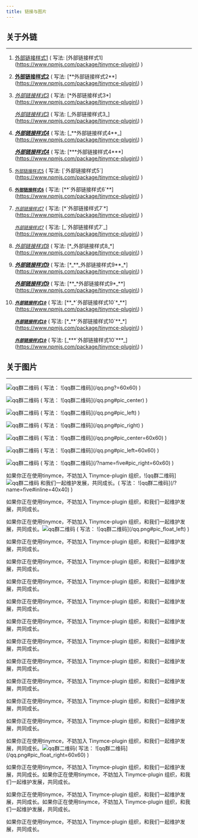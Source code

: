 ```yaml
---
title: 链接与图片
---
```

## 关于外链
---
1. [外部链接样式1](https://www.npmjs.com/package/tinymce-plugin) ( 写法: \[外部链接样式1\]\(https://www.npmjs.com/package/tinymce-plugin\) )

2. [**外部链接样式2**](https://www.npmjs.com/package/tinymce-plugin) ( 写法: \[\*\*外部链接样式2\*\*\]\(https://www.npmjs.com/package/tinymce-plugin\) )

3. [*外部链接样式3*](https://www.npmjs.com/package/tinymce-plugin) ( 写法: \[\*外部链接样式3\*\]\(https://www.npmjs.com/package/tinymce-plugin\) )
   
   [_外部链接样式3_](https://www.npmjs.com/package/tinymce-plugin) ( 写法: \[\_外部链接样式3\_\]\(https://www.npmjs.com/package/tinymce-plugin\) )

4. [_**外部链接样式4**_](https://www.npmjs.com/package/tinymce-plugin) ( 写法: \[\_\*\*外部链接样式4\*\*\_\]\(https://www.npmjs.com/package/tinymce-plugin\) )
   
   [***外部链接样式4***](https://www.npmjs.com/package/tinymce-plugin) ( 写法: \[\*\*\*外部链接样式4\*\*\*\]\(https://www.npmjs.com/package/tinymce-plugin\) )

5. [`外部链接样式5`](https://www.npmjs.com/package/tinymce-plugin) ( 写法: \[\`外部链接样式5\`\]\(https://www.npmjs.com/package/tinymce-plugin\) )

6. [**`外部链接样式6`**](https://www.npmjs.com/package/tinymce-plugin) ( 写法: \[\*\*\`外部链接样式6\`\*\*\]\(https://www.npmjs.com/package/tinymce-plugin\) )

7. [*`外部链接样式7`*](https://www.npmjs.com/package/tinymce-plugin) ( 写法: \[\*\`外部链接样式7\`\*\]\(https://www.npmjs.com/package/tinymce-plugin\) )
   
   [_`外部链接样式7`_](https://www.npmjs.com/package/tinymce-plugin) ( 写法: \[\_\`外部链接样式7\`\_\]\(https://www.npmjs.com/package/tinymce-plugin\) )

8. [*_外部链接样式8_*](https://www.npmjs.com/package/tinymce-plugin) ( 写法: \[\*\_外部链接样式8\_\*\]\(https://www.npmjs.com/package/tinymce-plugin\) )

9. [*_**外部链接样式9**_*](https://www.npmjs.com/package/tinymce-plugin) ( 写法: \[\*_\*\*\_外部链接样式9\*\*\_\*\]\(https://www.npmjs.com/package/tinymce-plugin\) )
   
   [**_*外部链接样式9*_**](https://www.npmjs.com/package/tinymce-plugin) ( 写法: \[\*\*\_\*外部链接样式9\*\_\*\*\]\(https://www.npmjs.com/package/tinymce-plugin\) )

10. [**_*`外部链接样式10`*_**](https://www.npmjs.com/package/tinymce-plugin) ( 写法: \[\*\*\_\*\`外部链接样式10\`\*\_\*\*\]\(https://www.npmjs.com/package/tinymce-plugin\) )
   
    [*_**`外部链接样式10`**_*](https://www.npmjs.com/package/tinymce-plugin) ( 写法: \[\*\_\*\*\`外部链接样式10\`\*\*\_\*\]\(https://www.npmjs.com/package/tinymce-plugin\) )

    [_***`外部链接样式10`***_](https://www.npmjs.com/package/tinymce-plugin) ( 写法: \[\_\*\*\*\`外部链接样式10\`\*\*\*\_\]\(https://www.npmjs.com/package/tinymce-plugin\) )


## 关于图片
---
![qq群二维码](/qq.png?=60x60)  ( 写法： \!\[qq群二维码\]\(\/qq.png?=60x60\) )

![qq群二维码](/qq.png#pic_center) ( 写法： \!\[qq群二维码\]\(\/qq.png#pic_center\) )

![qq群二维码](/qq.png#pic_left)  ( 写法： \!\[qq群二维码\]\(\/qq.png#pic_left\) )

![qq群二维码](/qq.png#pic_right) ( 写法： \!\[qq群二维码\]\(\/qq.png#pic_right\) )

![qq群二维码](/qq.png#pic_center=60x60) ( 写法： \!\[qq群二维码\]\(\/qq.png#pic_center=60x60\) )

![qq群二维码](/qq.png#pic_left=60x60)  ( 写法： \!\[qq群二维码\]\(\/qq.png#pic_left=60x60\) )

![qq群二维码](/qq.png?name=five#pic_right=60x60)  ( 写法： \!\[qq群二维码\]\(\/?name=five#pic_right=60x60\) )

 如果你正在使用tinymce，不妨加入 Tinymce-plugin 组织，![qq群二维码] ![qq群二维码](/qq.png?name=five#inline=40x40)  和我们一起维护发展，共同成长。( 写法： \!\[qq群二维码\]\(\/?name=five#inline=40x40\) )



如果你正在使用tinymce，不妨加入 Tinymce-plugin 组织，和我们一起维护发展，共同成长。

如果你正在使用tinymce，不妨加入 Tinymce-plugin 组织，和我们一起维护发展，共同成长。![qq群二维码](/qq.png#pic_float_left) ( 写法： \!\[qq群二维码\]\(\/qq.png#pic_float_left\) )

如果你正在使用tinymce，不妨加入 Tinymce-plugin 组织，和我们一起维护发展，共同成长。

如果你正在使用tinymce，不妨加入 Tinymce-plugin 组织，和我们一起维护发展，共同成长。

如果你正在使用tinymce，不妨加入 Tinymce-plugin 组织，和我们一起维护发展，共同成长。

如果你正在使用tinymce，不妨加入 Tinymce-plugin 组织，和我们一起维护发展，共同成长。

如果你正在使用tinymce，不妨加入 Tinymce-plugin 组织，和我们一起维护发展，共同成长。

如果你正在使用tinymce，不妨加入 Tinymce-plugin 组织，和我们一起维护发展，共同成长。

如果你正在使用tinymce，不妨加入 Tinymce-plugin 组织，和我们一起维护发展，共同成长。

如果你正在使用tinymce，不妨加入 Tinymce-plugin 组织，和我们一起维护发展，共同成长。

如果你正在使用tinymce，不妨加入 Tinymce-plugin 组织，和我们一起维护发展，共同成长。

如果你正在使用tinymce，不妨加入 Tinymce-plugin 组织，和我们一起维护发展，共同成长。

如果你正在使用tinymce，不妨加入 Tinymce-plugin 组织，和我们一起维护发展，共同成长。![qq群二维码](/qq.png#pic_float_right=60x60)( 写法： \!\[qq群二维码\]\(\/qq.png#pic_float_right=60x60\) )

如果你正在使用tinymce，不妨加入 Tinymce-plugin 组织，和我们一起维护发展，共同成长。如果你正在使用tinymce，不妨加入 Tinymce-plugin 组织，和我们一起维护发展，共同成长。

如果你正在使用tinymce，不妨加入 Tinymce-plugin 组织，和我们一起维护发展，共同成长。如果你正在使用tinymce，不妨加入 Tinymce-plugin 组织，和我们一起维护发展，共同成长。

如果你正在使用tinymce，不妨加入 Tinymce-plugin 组织，和我们一起维护发展，共同成长。
